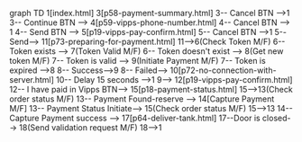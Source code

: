 graph TD
1[index.html]
3[p58-payment-summary.html]
3-- Cancel BTN -->1
3-- Continue BTN -->
4[p59-vipps-phone-number.html]
4-- Cancel BTN --> 1
4-- Send BTN -->
5[p19-vipps-pay-confirm.html]
5-- Cancel BTN -->1
5--Send-->
11[p73-preparing-for-payment.html]
11-->6(Check Token M/F)
6-- Token exists -->
7(Token Valid M/F)
6-- Token doesn't exist -->
8(Get new token M/F)
7-- Token is valid -->
9(Initiate Payment M/F)
7-- Token is expired -->8
8-- Success-->9
8-- Failed-->
10[p72-no-connection-with-server.html]
10-- Delay 15 seconds -->1
9--> 12[p19-vipps-pay-confirm.html]
12-- I have paid in Vipps BTN-->
15[p18-payment-status.html]
15-->13(Check order status M/F)
13-- Payment Found-reserve -->
14[Capture Payment M/F]
13-- Payment Status Initiate-->
15(Check order status M/F)
15-->13
14-- Capture Payment success -->
17[p64-deliver-tank.html]
17--Door is closed-->
18(Send validation request M/F)
18-->1
